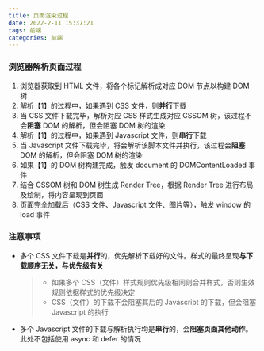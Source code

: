 ```yaml
---
title: 页面渲染过程
date: 2022-2-11 15:37:21
tags: 前端
categories: 前端
---
```


### 浏览器解析页面过程

1. 浏览器获取到 HTML 文件，将各个标记解析成对应 DOM 节点以构建 DOM 树
2. 解析【1】的过程中，如果遇到 CSS 文件，则**并行**下载
3. 当 CSS 文件下载完毕，解析对应 CSS 样式生成对应 CSSOM 树，该过程不会**阻塞** DOM 的解析，但会阻塞 DOM 树的渲染
4. 解析【1】的过程中，如果遇到 Javascript 文件，则**串行**下载
5. 当 Javascript 文件下载完毕，将会解析该脚本文件并执行，该过程会**阻塞** DOM 的解析，但会阻塞 DOM 树的渲染
6. 如果【1】的 DOM 树构建完成，触发 document 的 DOMContentLoaded 事件
7. 结合 CSSOM 树和 DOM 树生成 Render Tree，根据 Render Tree 进行布局及绘制，将内容呈现到页面
8. 页面完全加载后（CSS 文件、Javascript 文件、图片等），触发 window 的 load 事件

### 注意事项

* 多个 CSS 文件下载是**并行**的，优先解析下载好的文件。样式的最终呈现**与下载顺序无关，与优先级有关**
  > * 如果多个 CSS（文件）样式规则优先级相同则合并样式，否则生效规则依据样式的优先级决定
  > * CSS（文件）的下载不会阻塞其后的 Javascript 的下载，但会阻塞 Javascript 的执行

* 多个 Javascript 文件的下载与解析执行均是**串行**的，会**阻塞页面其他动作**。此处不包括使用 async 和 defer 的情况

